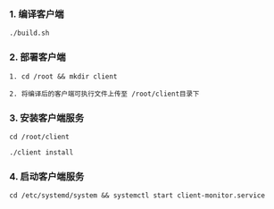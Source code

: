 ### 1. 编译客户端

```shell
./build.sh
```



### 2. 部署客户端

```SHELL
1. cd /root && mkdir client

2. 将编译后的客户端可执行文件上传至 /root/client目录下
```



### 3. 安装客户端服务

```shell
cd /root/client

./client install
```



### 4. 启动客户端服务

```shell
cd /etc/systemd/system && systemctl start client-monitor.service
```

